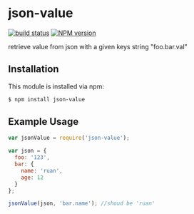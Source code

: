 json-value
========
[![build status](https://secure.travis-ci.org/ruanyl/json-value.svg)](http://travis-ci.org/ruanyl/json-value)
[![NPM version](https://badge.fury.io/js/json-value.svg)](http://badge.fury.io/js/json-value)

retrieve value from json with a given keys string "foo.bar.val"

## Installation

This module is installed via npm:

``` bash
$ npm install json-value
```

## Example Usage

``` js
var jsonValue = require('json-value');

var json = {
  foo: '123',
  bar: {
    name: 'ruan',
    age: 12
  }
};

jsonValue(json, 'bar.name'); //shoud be 'ruan'
```
